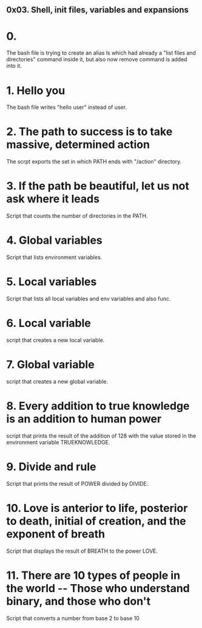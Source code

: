 ## 0x03. Shell, init files, variables and expansions

# 0. <o>

The bash file is trying to create an alias ls which had already a "list files and directories" command inside it, but also now remove command is added into it.

# 1. Hello you

The bash file writes "hello user" instead of user.

# 2. The path to success is to take massive, determined action

The scrpt exports the set in which PATH ends with "/action" directory.

# 3. If the path be beautiful, let us not ask where it leads

Script that counts the number of directories in the PATH.

# 4. Global variables

Script that lists environment variables.

# 5. Local variables

Script that lists all local variables and env variables and also func.

# 6. Local variable

script that creates a new local variable.

# 7. Global variable

script that creates a new global variable.

# 8. Every addition to true knowledge is an addition to human power

script that prints the result of the addition of 128 with the value stored in the environment variable TRUEKNOWLEDGE.

# 9. Divide and rule

Script that prints the result of POWER divided by DIVIDE.

# 10. Love is anterior to life, posterior to death, initial of creation, and the exponent of breath

Script that displays the result of BREATH to the power LOVE.
# 11. There are 10 types of people in the world -- Those who understand binary, and those who don't

Script that converts a number from base 2 to base 10
